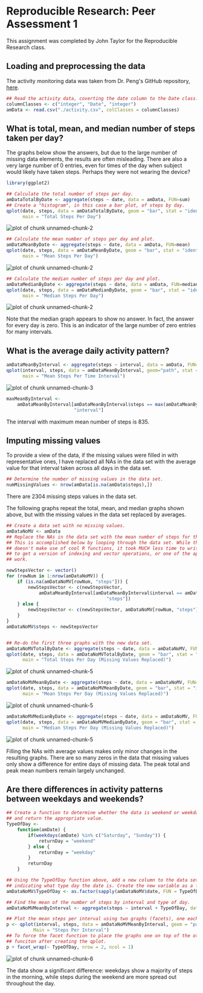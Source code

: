 # Reproducible Research: Peer Assessment 1
This assignment was completed by John Taylor for the Reproducible Research class.

## Loading and preprocessing the data
The activity monitoring data was taken from Dr. Peng's GitHub repository, [here](https://github.com/rdpeng/RepData_PeerAssessment1).

```r
## Read the activity data, coverting the date column to the Date class.
columnClasses <- c("integer", "Date", "integer")
amData <- read.csv("./activity.csv", colClasses = columnClasses)
```

## What is total, mean, and median number of steps taken per day?
The graphs below show the answers, but due to the large number of missing data elements, the results are often misleading. There are also a very large number of 0 entries, even for times of the day when subject would likely have taken steps. Perhaps they were not wearing the device?  

```r
library(ggplot2)

## Calculate the total number of steps per day.
amDataTotalByDate <- aggregate(steps ~ date, data = amData, FUN=sum)
## Create a "histogram", in this case a bar plot, of steps by day.
qplot(date, steps, data = amDataTotalByDate, geom = "bar", stat = "identity", 
      main = "Total Steps Per Day")
```

![plot of chunk unnamed-chunk-2](figure/unnamed-chunk-21.png) 

```r
## Calculate the mean number of steps per day and plot.
amDataMeanByDate <- aggregate(steps ~ date, data = amData, FUN=mean)
qplot(date, steps, data = amDataMeanByDate, geom = "bar", stat = "identity", 
      main = "Mean Steps Per Day")
```

![plot of chunk unnamed-chunk-2](figure/unnamed-chunk-22.png) 

```r
## Calculate the median number of steps per day and plot.
amDataMedianByDate <- aggregate(steps ~ date, data = amData, FUN=median, na.rm = TRUE)
qplot(date, steps, data = amDataMedianByDate, geom = "bar", stat = "identity", 
      main = "Median Steps Per Day")
```

![plot of chunk unnamed-chunk-2](figure/unnamed-chunk-23.png) 
  
Note that the median graph appears to show no answer. In fact, the answer for every day is zero. This is an indicator of the large number of zero entries for many intervals.  
## What is the average daily activity pattern?

```r
amDataMeanByInterval <- aggregate(steps ~ interval, data = amData, FUN=mean)
qplot(interval, steps, data = amDataMeanByInterval, geom="path", stat = "identity", 
      main = "Mean Steps Per Time Interval")
```

![plot of chunk unnamed-chunk-3](figure/unnamed-chunk-3.png) 

```r
maxMeanByInterval <- 
    amDataMeanByInterval[amDataMeanByInterval$steps == max(amDataMeanByInterval$steps),
                         "interval"]
```
The interval with maximum mean number of steps is 835.   
## Imputing missing values
To provide a view of the data, if the missing values were filled in with representative ones, I have replaced all NAs in the data set with the average value for that interval taken across all days in the data set.

```r
## Determine the number of missing values in the data set.
numMissingValues <- nrow(amData[is.na(amData$steps),])
```
There are 2304 missing steps values in the data set. 
  
The following graphs repeat the total, mean, and median graphs shown above, but with 
the missing values in the data set replaced by averages.

```r
## Create a data set with no missing values.
amDataNoMV <- amData
## Replace the NAs in the data set with the mean number of steps for that interval.
## This is accomplished below by looping through the data set. While this technique 
## doesn't make use of cool R functions, it took MUCH less time to write than trying 
## to get a version of indexing and vector operations, or one of the apply functions to 
## work.

newStepsVector <- vector()
for (rowNum in 1:nrow(amDataNoMV)) {
    if (is.na(amDataNoMV[rowNum, "steps"])) {
        newStepsVector <- c(newStepsVector,  
            amDataMeanByInterval[amDataMeanByInterval$interval == amDataNoMV[rowNum, "interval"],
                                     "steps"])
    } else {  
        newStepsVector <- c(newStepsVector, amDataNoMV[rowNum, "steps"])
    } 
}
amDataNoMV$steps <- newStepsVector


## Re-do the first three graphs with the new data set.
amDataNoMVTotalByDate <- aggregate(steps ~ date, data = amDataNoMV, FUN=sum)
qplot(date, steps, data = amDataNoMVTotalByDate, geom = "bar", stat = "identity", 
      main = "Total Steps Per Day (Missing Values Replaced)")
```

![plot of chunk unnamed-chunk-5](figure/unnamed-chunk-51.png) 

```r
amDataNoMVMeanByDate <- aggregate(steps ~ date, data = amDataNoMV, FUN=mean)
qplot(date, steps, data = amDataNoMVMeanByDate, geom = "bar", stat = "identity", 
      main = "Mean Steps Per Day (Missing Values Replaced)")
```

![plot of chunk unnamed-chunk-5](figure/unnamed-chunk-52.png) 

```r
amDataNoMVMedianByDate <- aggregate(steps ~ date, data = amDataNoMV, FUN=median, na.rm = TRUE)
qplot(date, steps, data = amDataNoMVMedianByDate, geom = "bar", stat = "identity", 
      main = "Median Steps Per Day (Missing Values Replaced)")
```

![plot of chunk unnamed-chunk-5](figure/unnamed-chunk-53.png) 
  
Filling the NAs with average values makes only minor changes in the resulting graphs. 
There are so many zeros in the data that missing values only show a difference for entire 
days of missing data. The peak total and peak mean numbers remain largely unchanged.

## Are there differences in activity patterns between weekdays and weekends?

```r
## Create a function to determine whether the data is weekend or weekday 
## and return the appropriate value.
TypeOfDay <- 
    function(amDate) {
        if(weekdays(amDate) %in% c("Saturday", "Sunday")) {
            returnDay = "weekend"
        } else {
            returnDay = "weekday"  
        }
        returnDay
    }

## Using the TypeOfDay function above, add a new column to the data set 
## indicating what type day the date is. Create the new variable as a factor.
amDataNoMV$TypeOfDay <- as.factor(sapply(amDataNoMV$date, FUN = TypeOfDay))

## Find the mean of the number of steps by interval and type of day.
amDataNoMVMeanByInterval <- aggregate(steps ~ interval + TypeOfDay, data = amDataNoMV, FUN=mean)

## Plot the mean steps per interval using two graphs (facets), one each for weekend and weekday.
p <- qplot(interval, steps, data = amDataNoMVMeanByInterval, geom = "path", stat = "identity", 
          Main = "Steps Per Interval")
## To force the facet function to place the graphs one on top of the other use the facet_wrap 
## funciton after creating the qplot.
p + facet_wrap(~ TypeOfDay, nrow = 2, ncol = 1)
```

![plot of chunk unnamed-chunk-6](figure/unnamed-chunk-6.png) 
  
The data show a significant difference: weekdays show a majority of steps in the morning, while 
steps during the weekend are more spread out throughout the day.

